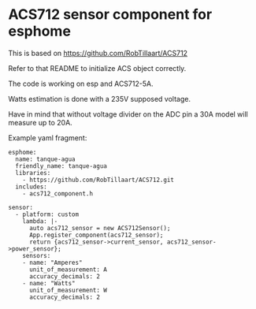 # ACS712 sensor component for esphome

This is based on https://github.com/RobTillaart/ACS712

Refer to that README to initialize ACS object correctly.

The code is working on esp and ACS712-5A.

Watts estimation is done with a 235V supposed voltage.

Have in mind that without voltage divider on the ADC pin a 30A model will measure up to 20A.

Example yaml fragment:

```
esphome:
  name: tanque-agua
  friendly_name: tanque-agua
  libraries:
    - https://github.com/RobTillaart/ACS712.git
  includes:
    - acs712_component.h
    
sensor:
  - platform: custom
    lambda: |-
      auto acs712_sensor = new ACS712Sensor();
      App.register_component(acs712_sensor);
      return {acs712_sensor->current_sensor, acs712_sensor->power_sensor};
    sensors:
    - name: "Amperes"
      unit_of_measurement: A
      accuracy_decimals: 2
    - name: "Watts"
      unit_of_measurement: W
      accuracy_decimals: 2
```


